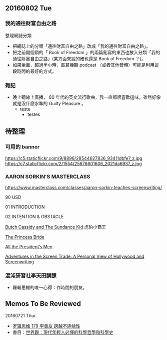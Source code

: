 ## 20160802 Tue

### 我的通往財富自由之路

整理網誌分類
- 把網誌上的分類「通往財富自由之路」改成「我的通往財富自由之路」。
- 把之前開個頭的「 Book of Freedom 」的兩篇亂寫的東西也放入分類「我的通往財富自由之路」(某方面來說的確也還是 Book of Freedom ？)。
- 如果坐車，超過半小時，戴耳機聽 podcast （或者其他音頻）可能是利用這段時間的最好的方式。


### 雜記

- 晚上聽線上廣播， 80 年代的英文流行歌曲，我一直都很喜歡這味，雖然好像就是沒什麼水準的 Guilty Pleasure 。
    - teste
        - testes



## 待整理

### 可用的 banner
https://c5.staticflickr.com/9/8896/28544627836_93411dbfe7_z.jpg
https://c7.staticflickr.com/2/1554/25876601606_2021da6937_z.jpg


### AARON SORKIN'S MASTERCLASS

https://www.masterclass.com/classes/aaron-sorkin-teaches-screenwriting/

90 USD

01 INTRODUCTION

02 INTENTION & OBSTACLE

[Butch Cassidy and The Sundance Kid](https://en.wikipedia.org/wiki/Butch_Cassidy_and_the_Sundance_Kid)
虎豹小霸王

[The Princess Bride](https://en.wikipedia.org/wiki/The_Princess_Bride_(film))

[All the President’s Men](https://en.wikipedia.org/wiki/All_the_President%27s_Men_(film))

[Adventures in the Screen Trade: A Personal View of Hollywood and Screenwriting](https://www.amazon.com/Adventures-Screen-Trade-Hollywood-Screenwriting/dp/0446391174)

### 混沌研習社李天田講課

- 羅輯思維的唯一心得：作時間的朋友。


## Memos To Be Reviewed

20160721 Thur.

- [罗辑思维 179 李善友 跨越不连续性](http://v.youku.com/v_show/id_XMTY1MjM2NjM4NA==.html?from=y1.2-2.4.1)
- 書目：[世界觀：現代年輕人必懂的科學哲學和科學史](http://www.books.com.tw/products/0010680119)

